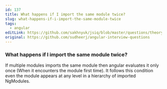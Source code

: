 ```yaml
---
id: 137
title: What happens if I import the same module twice?
slug: what-happens-if-i-import-the-same-module-twice
tags:
  - angular
editLink: https://github.com/sakhnyuk/jsiq/blob/master/questions/theory/angular/137.md
original: https://github.com/sudheerj/angular-interview-questions
---
```


### What happens if I import the same module twice?

If multiple modules imports the same module then angular evaluates it only once (When it encounters the module first time). It follows this condition even the module appears at any level in a hierarchy of imported NgModules.